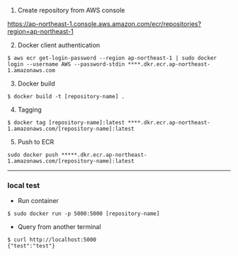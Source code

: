 
1. Create repository from AWS console

https://ap-northeast-1.console.aws.amazon.com/ecr/repositories?region=ap-northeast-1

2. Docker client authentication

```
$ aws ecr get-login-password --region ap-northeast-1 | sudo docker login --username AWS --password-stdin ****.dkr.ecr.ap-northeast-1.amazonaws.com
```

3. Docker build

```
$ docker build -t [repository-name] .
```

4. Tagging

```
$ docker tag [repository-name]:latest ****.dkr.ecr.ap-northeast-1.amazonaws.com/[repository-name]:latest
```

5. Push to ECR

```
sudo docker push *****.dkr.ecr.ap-northeast-1.amazonaws.com/[repository-name]:latest
```

---

### local test

- Run container

```
$ sudo docker run -p 5000:5000 [repository-name]
```

- Query from another terminal

```
$ curl http://localhost:5000
{"test":"test"}
```
